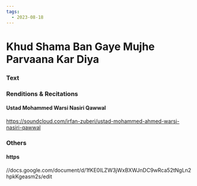 ```yaml
---
tags:
  - 2023-08-18
---
```

# Khud Shama Ban Gaye Mujhe Parvaana Kar Diya

### Text
### Renditions & Recitations

#### Ustad Mohammed Warsi Nasiri Qawwal

<https://soundcloud.com/irfan-zuberi/ustad-mohammed-ahmed-warsi-nasiri-qawwal>

### Others

#### https

//docs.google.com/document/d/1fKE0ILZW3jWxBXWJnDC9wRca52tNgLn2hpkKgeasm2s/edit

